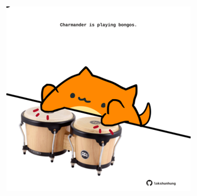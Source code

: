 <!-- built at 08/08/2025, 20:00:36 UTC -->
<p align="center">
  <img width="500" height="500" src="./ReadmeImage.svg">
</p>
